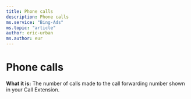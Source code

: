 ```yaml
---
title: Phone calls
description: Phone calls
ms.service: "Bing-Ads"
ms.topic: "article"
author: eric-urban
ms.author: eur
---
```


# Phone calls

**What it is:**    The number of calls made to the call forwarding number shown in your Call Extension.


